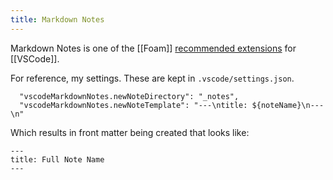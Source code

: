 ```yaml
---
title: Markdown Notes
---
```


Markdown Notes is one of the [[Foam]] [recommended extensions](https://foambubble.github.io/foam/recommended-extensions) for [[VSCode]].

For reference, my settings. These are kept in `.vscode/settings.json`.

```
  "vscodeMarkdownNotes.newNoteDirectory": "_notes",
  "vscodeMarkdownNotes.newNoteTemplate": "---\ntitle: ${noteName}\n---\n"
```

Which results in front matter being created that looks like:

```
---
title: Full Note Name
---
```